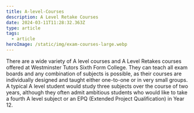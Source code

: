 ```yaml
---
title: A-level-Courses
description: A Level Retake Courses
date: 2024-03-11T11:28:32.363Z
type: article
tags:
  - article
heroImage: /static/img/exam-courses-large.webp
---
```

There are a wide variety of A level courses and A Level Retakes courses offered at Westminster Tutors Sixth Form College. They can teach all exam boards and any combination of subjects is possible, as their courses are individually designed and taught either one-to-one or in very small groups. A typical A level student would study three subjects over the course of two years, although they often admit ambitious students who would like to take a fourth A level subject or an EPQ (Extended Project Qualification) in Year 12.
